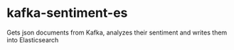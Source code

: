 # kafka-sentiment-es

Gets json documents from Kafka,
analyzes their sentiment
and writes them into Elasticsearch

